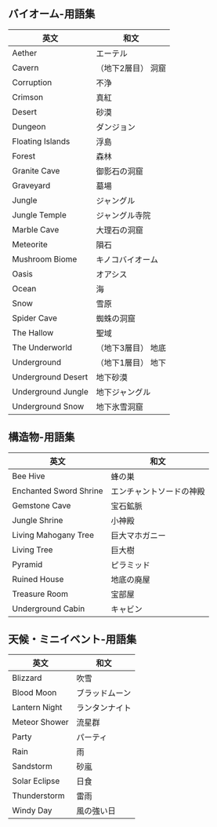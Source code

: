 ## バイオーム-用語集

| 英文                | 和文                                                                        |
| -------------------| --------------------------------------------------------------------------- |
| Aether             | エーテル                                                                    |
| Cavern             | （地下2層目） 洞窟                                                           |
| Corruption         | 不浄                                                                        |
| Crimson            | 真紅                                                                        |
| Desert             | 砂漠                                                                        |
| Dungeon            | ダンジョン                                                                  |
| Floating Islands   | 浮島                                                                        |
| Forest             | 森林                                                                        |
| Granite Cave       | 御影石の洞窟                                                                |
| Graveyard          | 墓場                                                                       |
| Jungle             | ジャングル                                                                   |
| Jungle Temple      | ジャングル寺院                                                              |
| Marble Cave        | 大理石の洞窟                                                                |
| Meteorite          | 隕石                                                                       |
| Mushroom Biome     | キノコバイオーム                                                            |
| Oasis              | オアシス                                                                   |
| Ocean              | 海                                                                          |
| Snow               | 雪原                                                                        |
| Spider Cave        | 蜘蛛の洞窟                                                                  |
| The Hallow         | 聖域                                                                        |
| The Underworld     | （地下3層目） 地底                                                           |
| Underground        | （地下1層目） 地下                                                           |
| Underground Desert | 地下砂漠                                                                    |
| Underground Jungle | 地下ジャングル                                                              |
| Underground Snow   | 地下氷雪洞窟                                                                |

## 構造物-用語集

| 英文                    | 和文                                                                   |
| -----------------------| ---------------------------------------------------------------------- |
| Bee Hive               | 蜂の巣                                                                  |
| Enchanted Sword Shrine | エンチャントソードの神殿                                                  |
| Gemstone Cave          | 宝石鉱脈                                                                |
| Jungle Shrine          | 小神殿                                                                  |
| Living Mahogany Tree   | 巨大マホガニー                                                           |
| Living Tree            | 巨大樹                                                                  |
| Pyramid                | ピラミッド                                                              |
| Ruined House           | 地底の廃屋                                                              |
| Treasure Room          | 宝部屋                                                                  |
| Underground Cabin      | キャビン                                                                |

## 天候・ミニイベント-用語集

| 英文          | 和文                                                              |
| --------------| ---------------------------------------------------------------- |
| Blizzard      | 吹雪                                                             |
| Blood Moon    | ブラッドムーン                                                    |
| Lantern Night | ランタンナイト                                                    |
| Meteor Shower | 流星群                                                           |
| Party         | パーティ                                                         |
| Rain          | 雨                                                               |
| Sandstorm     | 砂嵐                                                             |
| Solar Eclipse | 日食                                                             |
| Thunderstorm  | 雷雨                                                             |
| Windy Day     | 風の強い日                                                        |
